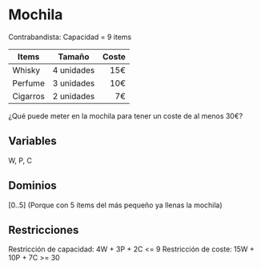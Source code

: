 # Mochila

Contrabandista: Capacidad = 9 items

| Items        | Tamaño           | Coste  |
| ------------- |:-------------:| -----:|
| Whisky      | 4 unidades | 15€ |
| Perfume      | 3 unidades     |   10€ |
| Cigarros | 2 unidades |    7€ |

¿Qué puede meter en la mochila para tener un coste de al menos 30€?

## Variables

W, P, C

## Dominios

[0..5] (Porque con 5 ítems del más pequeño ya llenas la mochila)

## Restricciones

Restricción de capacidad: 4W + 3P + 2C <= 9
Restricción de coste: 15W + 10P + 7C >= 30
